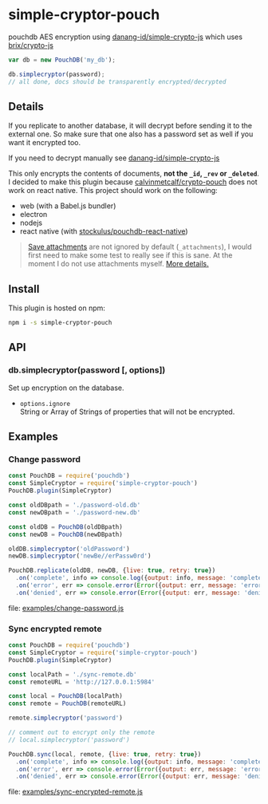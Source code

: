 # simple-cryptor-pouch

pouchdb AES encryption using [danang-id/simple-crypto-js] which uses [brix/crypto-js]

```js
var db = new PouchDB('my_db');

db.simplecryptor(password);
// all done, docs should be transparently encrypted/decrypted
```

## Details

If you replicate to another database, it will decrypt before sending it to the external one. So make sure that one also has a password set as well if you want it encrypted too.

If you need to decrypt manually see [danang-id/simple-crypto-js]

This only encrypts the contents of documents, **not the `_id`, `_rev` or `_deleted`**.
I decided to make this plugin because [calvinmetcalf/crypto-pouch] does not work on react native.
This project should work on the following:
* web (with a Babel.js bundler)
* electron
* nodejs
* react native (with [stockulus/pouchdb-react-native])

> [Save attachments](https://pouchdb.com/api.html#save_attachment) are not ignored by default (`_attachments`), I would first need to make some test to really see if this is sane. At the moment I do not use attachments myself. [More details.](https://github.com/calvinmetcalf/crypto-pouch/pull/18#issuecomment-186402231)

## Install

This plugin is hosted on npm:

```bash
npm i -s simple-cryptor-pouch
```

## API


### db.simplecryptor(password [, options])

Set up encryption on the database.

- `options.ignore`  
  String or Array of Strings of properties that will not be encrypted.

## Examples

### Change password

```js
const PouchDB = require('pouchdb')
const SimpleCryptor = require('simple-cryptor-pouch')
PouchDB.plugin(SimpleCryptor)

const oldDBpath = './password-old.db'
const newDBpath = './password-new.db'

const oldDB = PouchDB(oldDBpath)
const newDB = PouchDB(newDBpath)

oldDB.simplecryptor('oldPassword')
newDB.simplecryptor('newBe//erPassw0rd')

PouchDB.replicate(oldDB, newDB, {live: true, retry: true})
  .on('complete', info => console.log({output: info, message: 'complete'}))
  .on('error', err => console.error(Error({output: err, message: 'error'})))
  .on('denied', err => console.error(Error({output: err, message: 'denied'})))

```

file: [examples/change-password.js](https://github.com/lil5/simple-cryptor-pouch/blob/master/examples/change-password.js)

### Sync encrypted remote

```js
const PouchDB = require('pouchdb')
const SimpleCryptor = require('simple-cryptor-pouch')
PouchDB.plugin(SimpleCryptor)

const localPath = './sync-remote.db'
const remoteURL = 'http://127.0.0.1:5984'

const local = PouchDB(localPath)
const remote = PouchDB(remoteURL)

remote.simplecryptor('password')

// comment out to encrypt only the remote
// local.simplecryptor('password')

PouchDB.sync(local, remote, {live: true, retry: true})
  .on('complete', info => console.log({output: info, message: 'complete'}))
  .on('error', err => console.error(Error({output: err, message: 'error'})))
  .on('denied', err => console.error(Error({output: err, message: 'denied'})))

```
file: [examples/sync-encrypted-remote.js](https://github.com/lil5/simple-cryptor-pouch/blob/master/examples/sync-encrypted-remote.js)

[stockulus/pouchdb-react-native]: https://github.com/stockulus/pouchdb-react-native
[danang-id/simple-crypto-js]: https://github.com/danang-id/simple-crypto-js
[calvinmetcalf/crypto-pouch]: https://github.com/calvinmetcalf/crypto-pouch
[brix/crypto-js]: https://github.com/brix/crypto-js
